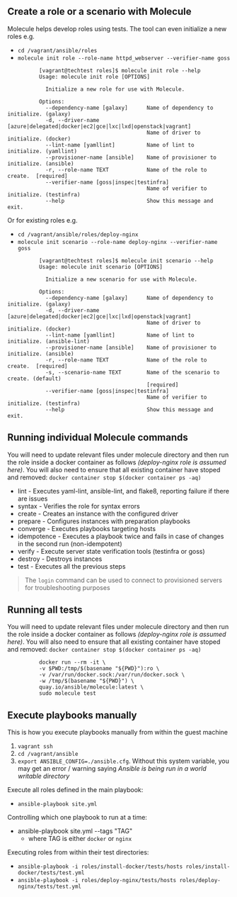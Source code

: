 ## Create a role or a scenario with Molecule
Molecule helps develop roles using tests. The tool can even initialize a new roles e.g.
- `cd /vagrant/ansible/roles`
- `molecule init role --role-name httpd_webserver --verifier-name goss`
```
          [vagrant@techtest roles]$ molecule init role --help
          Usage: molecule init role [OPTIONS]

            Initialize a new role for use with Molecule.

          Options:
            --dependency-name [galaxy]      Name of dependency to initialize. (galaxy)
            -d, --driver-name [azure|delegated|docker|ec2|gce|lxc|lxd|openstack|vagrant]
                                            Name of driver to initialize. (docker)
            --lint-name [yamllint]          Name of lint to initialize. (yamllint)
            --provisioner-name [ansible]    Name of provisioner to initialize. (ansible)
            -r, --role-name TEXT            Name of the role to create.  [required]
            --verifier-name [goss|inspec|testinfra]
                                            Name of verifier to initialize. (testinfra)
            --help                          Show this message and exit.
```
Or for existing roles e.g.
- `cd /vagrant/ansible/roles/deploy-nginx`
- `molecule init scenario --role-name deploy-nginx --verifier-name goss`
```
          [vagrant@techtest roles]$ molecule init scenario --help
          Usage: molecule init scenario [OPTIONS]

            Initialize a new scenario for use with Molecule.

          Options:
            --dependency-name [galaxy]      Name of dependency to initialize. (galaxy)
            -d, --driver-name [azure|delegated|docker|ec2|gce|lxc|lxd|openstack|vagrant]
                                            Name of driver to initialize. (docker)
            --lint-name [yamllint]          Name of lint to initialize. (ansible-lint)
            --provisioner-name [ansible]    Name of provisioner to initialize. (ansible)
            -r, --role-name TEXT            Name of the role to create.  [required]
            -s, --scenario-name TEXT        Name of the scenario to create. (default)
                                            [required]
            --verifier-name [goss|inspec|testinfra]
                                            Name of verifier to initialize. (testinfra)
            --help                          Show this message and exit.
```

## Running individual Molecule commands
You will need to update relevant files under molecule directory and then run the role inside a docker container as follows _(deploy-nginx role is assumed here)_. You will also need to ensure that all existing container have stoped and removed: `docker container stop $(docker container ps -aq)`
- lint - Executes yaml-lint, ansible-lint, and flake8, reporting failure if there are issues
- syntax - Verifies the role for syntax errors
- create - Creates an instance with the configured driver
- prepare - Configures instances with preparation playbooks
- converge - Executes playbooks targeting hosts
- idempotence - Executes a playbook twice and fails in case of changes in the second run (non-idempotent)
- verify - Execute server state verification tools (testinfra or goss)
- destroy - Destroys instances
- test - Executes all the previous steps
> The `login` command can be used to connect to provisioned servers for troubleshooting purposes

## Running all tests
You will need to update relevant files under molecule directory and then run the role inside a docker container as follows _(deploy-nginx role is assumed here)_. You will also need to ensure that all existing container have stoped and removed: `docker container stop $(docker container ps -aq)`
```
          docker run --rm -it \
          -v $PWD:/tmp/$(basename "${PWD}"):ro \
          -v /var/run/docker.sock:/var/run/docker.sock \
          -w /tmp/$(basename "${PWD}") \
          quay.io/ansible/molecule:latest \
          sudo molecule test
```

## Execute playbooks manually
This is how you execute playbooks manually from within the guest machine
1. `vagrant ssh`
1. `cd /vagrant/ansible`
1. `export ANSIBLE_CONFIG=./ansible.cfg`. Without this system variable, you may get an error / warning saying _Ansible is being run in a world writable directory_

Execute all roles defined in the main playbook:
- `ansible-playbook site.yml`

Controlling which one playbook to run at a time:
- ansible-playbook site.yml --tags "TAG"
  - where TAG is either `docker` or `nginx`


Executing roles from within their test directories:
- `ansible-playbook -i roles/install-docker/tests/hosts roles/install-docker/tests/test.yml`
- `ansible-playbook -i roles/deploy-nginx/tests/hosts roles/deploy-nginx/tests/test.yml`
